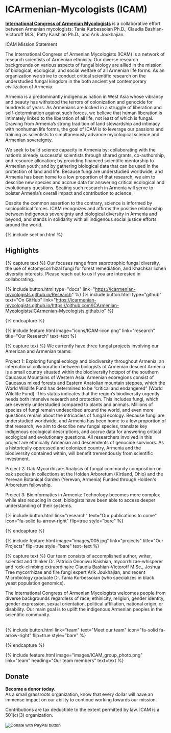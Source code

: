 ---
---

# ICArmenian-Mycologists (ICAM)

[**International Congress of Armenian Mycologists**](https://icarmenian-mycologists.github.io/) is a collaborative effort between Armenian mycologists: Tania Kurbessoian Ph.D., Claudia Bashian-Victoroff M.S., Patty Kaishian Ph.D., and Arik Joukhajian. 

ICAM Mission Statement

The International Congress of Armenian Mycologists (ICAM) is a network of research scientists of Armenian ethnicity. Our diverse research backgrounds on various aspects of fungal biology are allied in the mission of biological, ecological, and social welfare of all Armenian life forms. As an organization we strive to conduct critical scientific research on the understudied fungal kingdom in the both ancient yet contemporary civilization of Armenia.   

Armenia is a predominantly indigenous nation in West Asia whose vibrancy and beauty has withstood the terrors of colonization and genocide for hundreds of years. As Armenians are locked in a struggle of liberation and self-determination against such forces, we believe that human liberation is intimately linked to the liberation of all life, not least of which is fungal.  Drawing from Armenia’s strong tradition of land stewardship and intimacy with nonhuman life forms, the goal of ICAM is to leverage our passions and training as scientists to simultaneously advance mycological science and Armenian sovereignty. 

We seek to build science capacity in Armenia by: collaborating with the nation’s already successful scientists through shared grants, co-authorship, and resource allocation; by providing financed scientific mentorship to Armenian youth; and by gathering biological data that can be used in the protection of land and life. Because fungi are understudied worldwide, and Armenia has been home to a low proportion of that research, we aim to describe new species and accrue data for answering critical ecological and evolutionary questions. Seating such research in Armenia will serve to bolster Armenia’s overall impact and contribution to science. 

Despite the common assertion to the contrary, science is informed by sociopolitical forces. ICAM recognizes and affirms the positive relationship between indigenous sovereignty and biological diversity in Armenia and beyond, and stands in solidarity with all indigenous social justice  efforts around the world. 

{% include section.html %}

## Highlights

{% capture text %}
Our focuses range from saprotrophic fungal diversity, the use of ectomycorrhizal fungi for forest remediation, and Khachkar lichen diversity interests. Please reach out to us if you are interested in collaborating. <br>

{%
  include button.html
  type="docs"
  link="https://icarmenian-mycologists.github.io/Research"
%}
{%
  include button.html
  type="github"
  text="On GitHub"
  link="https://icarmenian-mycologists.github.io/https://github.com/ICArmenian-Mycologists/ICArmenian-Mycologists.github.io"
%}

{% endcapture %}

{%
  include feature.html
  image="icons/ICAM-icon.png"
  link="research"
  title="Our Research"
  text=text
%}

{% capture text %}
We currently have three fungal projects involving our American and Armenian teams:

Project 1: Exploring fungal ecology and biodiversity throughout Armenia; an international collaboration between biologists of Armenian descent Armenia is a small country situated within the biodiversity hotspot of the southern Caucasus Mountains of Western Asia. Armenian ecoregions consist of Caucasus mixed forests and Eastern Anatolian mountain steppes, which the World Wildlife Fund has determined to be “critical and endangered” (World Wildlife Fund). This status indicates that the region’s biodiversity urgently needs both intensive research and protection. This includes fungi, which are severely understudied compared to plants and animals. Millions of species of fungi remain undescribed around the world, and even more questions remain about the intricacies of fungal ecology. Because fungi are understudied worldwide, and Armenia has been home to a low proportion of that research, we aim to describe new fungal species, translate key indigenous ecological descriptions, and accrue data for answering critical ecological and evolutionary questions. All researchers involved in this project are ethnically Armenian and descendents of genocide survivors. As a historically oppressed and colonized country, Armenia and the biodiversity contained within, will benefit tremendously from scientific investment.

Project 2: Oak Mycorrhizae: Analysis of fungal community composition on oak species in collections at the Holden Arboretum (Kirtland, Ohio) and the Yerevan Botanical Garden (Yerevan, Armenia) Funded through Holden's Arboretum fellowship.

Project 3: Bioinformatics in Armenia: Technology becomes more complex while also reducing in cost, biologists have been able to access deeper understanding of their systems.
<br>

{%
  include button.html
  link="research"
  text="Our publications to come"
  icon="fa-solid fa-arrow-right"
  flip=true
  style="bare"
%}

{% endcapture %}

{%
  include feature.html
  image="images/005.jpg"
  link="projects"
  title="Our Projects"
  flip=true
  style="bare"
  text=text
%}

{% capture text %}
Our team consists of accomplished author, writer, scientist and thinker Dr. Patricia Ononiwu Kaishian, mycorrhizae-whisperer and rock-climbing extraordinaire Claudia Bashian-Victoroff M.Sc., Joshua Tree mycorrhizae and fire fungi expert Arik Joukhajian, and recent Microbiology graduate Dr. Tania Kurbessoian (who specializes in black yeast population genomics).

The International Congress of Armenian Mycologists welcomes people from diverse backgrounds regardless of race, ethinicity, religion, gender identity, gender expression, sexual orientation, political affiliation, national origin, or disability. Our main goal is to uplift the indigenous Armenian peoples in the scientific community.  <br>
<br>

{%
  include button.html
  link="team"
  text="Meet our team"
  icon="fa-solid fa-arrow-right"
  flip=true
  style="bare"
%}

{% endcapture %}

{%
  include feature.html
  image="images/ICAM_group_photo.png"
  link="team"
  heading="Our team members"
  text=text
%}


<!-- section break -->

 <!-- ******DONATE****** -->
 <section id="donate" class="donate section text-center">
   <div class="container">
     <div class="donate-inner">
       <h2 class="title text-center">Donate</h2>
       <div class="info">
         <p><strong>Become a donor today.</strong><br>As a small grassroots organization, know that every dollar will have an immense impact on our ability to continue working towards our mission.</p> <p>Contributions are tax deductible to the extent permitted by law. ICAM is a 501(c)(3) organization.</p>
           <!--//You need to generate your own PayPal button if you choose to use Paypal - https://www.paypal.com/us/cgi-bin/?cmd=_donate-intro-outside -->
           <form action="https://www.paypal.com/donate" method="post" target="_top">
<input type="hidden" name="hosted_button_id" value="2R7NG72AEAP6Y" />
<input type="image" src="https://www.paypalobjects.com/en_US/i/btn/btn_donate_LG.gif" border="0" name="submit" title="PayPal - The safer, easier way to pay online!" alt="Donate with PayPal button" />
<img alt="" border="0" src="https://www.paypal.com/en_US/i/scr/pixel.gif" width="1" height="1" />
</form>
 <!--//PayPal generated code ends-->
